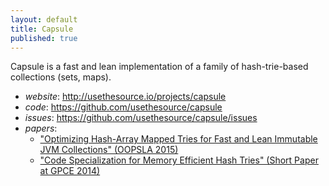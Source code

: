 ```yaml
---
layout: default
title: Capsule
published: true
---
```


Capsule is a fast and lean implementation of a family of hash-trie-based collections (sets, maps).

* *website*: <http://usethesource.io/projects/capsule>
* *code*: <https://github.com/usethesource/capsule>
* *issues*: <https://github.com/usethesource/capsule/issues>
* *papers*:
   * ["Optimizing Hash-Array Mapped Tries for Fast and Lean Immutable JVM Collections" (OOPSLA 2015)](http://michael.steindorfer.name/publications/oopsla15.pdf)
   * ["Code Specialization for Memory Efficient Hash Tries" (Short Paper at GPCE 2014)](http://michael.steindorfer.name/publications/gpce14.pdf)

